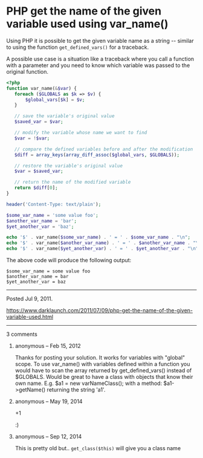 # PHP get the name of the given variable used using var_name()

Using PHP it is possible to get the given variable name as a string -- similar to using the function `get_defined_vars()` for a traceback.

A possible use case is a situation like a traceback where you call a function with a parameter and you need to know which variable was passed to the original function.

```php
<?php
function var_name(&$var) {
   foreach ($GLOBALS as $k => $v) {
       $global_vars[$k] = $v;
   }

   // save the variable's original value
   $saved_var = $var;

   // modify the variable whose name we want to find
   $var = !$var;

   // compare the defined variables before and after the modification
   $diff = array_keys(array_diff_assoc($global_vars, $GLOBALS));

   // restore the variable's original value
   $var = $saved_var;

   // return the name of the modified variable
   return $diff[0];
}
```

```php
header('Content-Type: text/plain');

$some_var_name = 'some value foo';
$another_var_name = 'bar';
$yet_another_var = 'baz';

echo '$' . var_name($some_var_name) . ' = ' . $some_var_name . "\n";
echo '$' . var_name($another_var_name) . ' = ' . $another_var_name . "\n";
echo '$' . var_name($yet_another_var) . ' = ' . $yet_another_var . "\n";
```

The above code will produce the following output:

```
$some_var_name = some value foo
$another_var_name = bar
$yet_another_var = baz
```

---

Posted Jul 9, 2011.

https://www.darklaunch.com/2011/07/09/php-get-the-name-of-the-given-variable-used.html

---

3 comments

<ol><li><div>

anonymous &ndash; Feb 15, 2012<div>

Thanks for posting your solution. It works for variables with "global" scope. To use var_name() with variables defined within a function you would have to scan the array returned by get_defined_vars() instead of $GLOBALS. 
Would be great to have a class with objects that know their own name. E.g. $a1 = new varNameClass(); with a method: $a1->getName() returning the string 'a1'.

</div></div></li><li><div>

anonymous &ndash; May 19, 2014<div>

+1

:)

</div></div></li><li><div>

anonymous &ndash; Sep 12, 2014<div>

This is pretty old but.. `get_class($this)` will give you a class name

</div></div></li></ol>